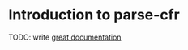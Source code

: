 # Introduction to parse-cfr

TODO: write [great documentation](http://jacobian.org/writing/great-documentation/what-to-write/)
